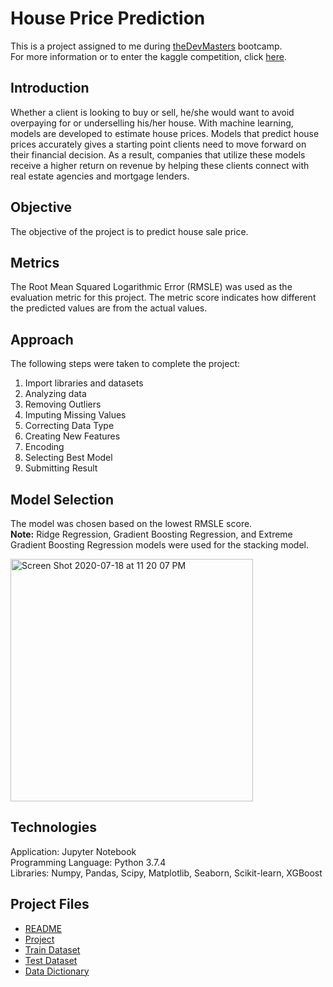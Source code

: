 # House Price Prediction
This is a project assigned to me during [theDevMasters](https://www.thedevmasters.com) bootcamp.<br> 
For more information or to enter the kaggle competition, click [here](https://www.kaggle.com/c/house-prices-advanced-regression-techniques/overview).

## Introduction
Whether a client is looking to buy or sell, he/she would want to avoid overpaying for or underselling his/her house. With machine learning, models are developed
to estimate house prices. Models that predict house prices accurately gives a starting point clients need to move forward on their financial decision. As a 
result, companies that utilize these models receive a higher return on revenue by helping these clients connect with real estate agencies and mortgage lenders.

## Objective
The objective of the project is to predict house sale price.

## Metrics
The Root Mean Squared Logarithmic Error (RMSLE) was used as the evaluation metric for this project. The metric score indicates how different the predicted 
values are from the actual values.

## Approach
The following steps were taken to complete the project:
1. Import libraries and datasets
2. Analyzing data
3. Removing Outliers
4. Imputing Missing Values
5. Correcting Data Type
6. Creating New Features
7. Encoding
8. Selecting Best Model
9. Submitting Result

## Model Selection
The model was chosen based on the lowest RMSLE score.<br>
**Note:** Ridge Regression, Gradient Boosting Regression, and Extreme Gradient Boosting Regression models were used for the stacking model.<br>

<img width="388" alt="Screen Shot 2020-07-18 at 11 20 07 PM" src="https://user-images.githubusercontent.com/51253177/87868761-38744f00-c94e-11ea-85e6-25b7bd7762aa.png">

## Technologies
Application: Jupyter Notebook<br>
Programming Language: Python 3.7.4<br>
Libraries: Numpy, Pandas, Scipy, Matplotlib, Seaborn, Scikit-learn, XGBoost<br>

## Project Files
* [README](https://github.com/Ericjung008/House-Price-Prediction/blob/master/README.md)
* [Project](https://github.com/Ericjung008/House-Price-Prediction/blob/master/House%20Price.ipynb)
* [Train Dataset](https://github.com/Ericjung008/House-Price-Prediction/blob/master/train.csv)
* [Test Dataset](https://github.com/Ericjung008/House-Price-Prediction/blob/master/test.csv)
* [Data Dictionary](https://github.com/Ericjung008/House-Price-Prediction/blob/master/data_description.txt)
